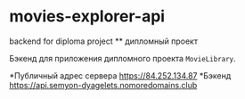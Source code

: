 # movies-explorer-api
backend for diploma project
** дипломный проект

Бэкенд для приложения дипломного проекта `MovieLibrary`.

*Публичный адрес сервера https://84.252.134.87
*Бэкенд https://api.semyon-dyagelets.nomoredomains.club
